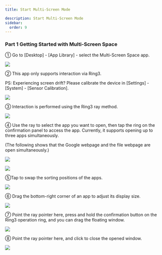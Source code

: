 ```yaml
---
title: Start Multi-Screen Mode

description: Start Multi-Screen Mode
sidebar:
  order: 9
---
```


### Part 1 Getting Started with Multi-Screen Space

① Go to \[Desktop] - \[App Library] - select the Multi-Screen Space app.

![](public/images/air3/multi-screen-1.PNG)

② This app only supports interaction via Ring3.

PS: Experiencing screen drift? Please calibrate the device in \[Settings] - \[System] - \[Sensor Calibration].

![](public/images/air3/multi-screen-2.png)


③ Interaction is performed using the Ring3 ray method.

![](public/images/air3/multi-screen-3.jpg)

④ Use the ray to select the app you want to open, then tap the ring on the confirmation panel to access the app. Currently, it supports opening up to three apps simultaneously.

(The following shows that the Google webpage and the file webpage are open simultaneously.)

![](public/images/air3/multi-screen-4.jpg)

![](public/images/air3/multi-screen-5.jpg)

⑤Tap to swap the sorting positions of the apps.

![](public/images/air3/multi-screen-6.jpg)

⑥ Drag the bottom-right corner of an app to adjust its display size.

![](public/images/air3/multi-screen-7.png)

⑦ Point the ray pointer here, press and hold the confirmation button on the Ring3 operation ring, and you can drag the floating window.

![](public/images/air3/multi-screen-8.png)

⑧ Point the ray pointer here, and click to close the opened window.

![](public/images/air3/multi-screen-9.png)


